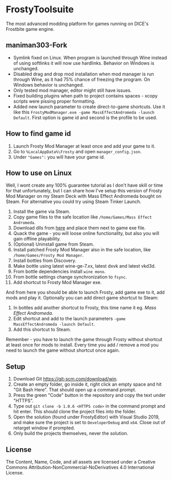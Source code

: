 # FrostyToolsuite
The most advanced modding platform for games running on DICE's Frostbite game engine.

## maniman303-Fork
- Symlink fixed on Linux. When program is launched through Wine instead of using softlinks it will now use hardlinks. Behavior on Windows is unchanged.
- Disabled drag and drop mod installation when mod manager is run through Wine, as it had 75% chance of freezing the program. On Windows behavior is unchanged.
- Only tested mod manager, editor might still have issues.
- Fixed building plugins when path to project contains spaces - xcopy scripts were pissing proper formatting.
- Added new launch parameter to create direct-to-game shortcuts. Use it like this `FrostyModManager.exe -game MassEffectAndromeda -launch Default`. First option is game id and second is the profile to be used.

## How to find game id
1. Launch Frosty Mod Manager at least once and add your game to it.
2. Go to `%LocalAppData%\Frosty` and open `manager_config.json`.
3. Under `"Games":` you will have your game id.

## How to use on Linux
Well, I wont create any 100% guarantee tutorial as I don't have skill or time for that unfortunately, but I can share how I've setup this version of Frosty Mod Manager on my Steam Deck with Mass Effect Andromeda bought on Steam. For alternative you could try using Steam Tinker Launch.
1. Install the game via Steam.
2. Copy game files to the safe location like `/home/Games/Mass Effect Andromeda`.
3. Download dlls from [here](https://github.com/zeroKilo/MEAExplorerWV/tree/master/AnselSDK64/Release) and place them next to game exe file.
4. Quack the game - you will loose online functionality, but also you will gain offline playability.
5. (Optional) Uninstall game from Steam.
6. Install patched Frosty Mod Manager also in the safe location, like `/home/Games/Frosty Mod Manager`.
7. Install bottles from Discovery.
8. Make bottle using latest wine-ge-7.xx, latest dxvk and latest vkd3d.
9. From bottle dependencies install `wine mono`.
10. From bottle settings change synchronization to `fsync`.
11. Add shortcut to Frosty Mod Manager exe.

And from here you should be able to launch Frosty, add game exe to it, add mods and play it.
Optionally you can add direct game shortcut to Steam:
1. In bottles add another shortcut to Frosty, this time name it eg. *Mass Effect Andromeda*.
2. Edit shortcut and add to the launch parameters  `-game MassEffectAndromeda -launch Default`.
3. Add this shortcut to Steam.

Remember - you have to launch the game through Frosty without shortcut at least once for mods to install. Every time you add / remove a mod you need to launch the game without shortcut once again.

## Setup

1. Download Git https://git-scm.com/download/win.
2. Create an empty folder, go inside it, right click an empty space and hit "Git Bash Here". That should open up a command prompt.
3. Press the green "Code" button in the repository and copy the text under "HTTPS".
4. Type out ``git clone -b 1.0.6 <HTTPS code>`` in the command prompt and hit enter. This should clone the project files into the folder.
5. Open the solution (found under FrostyEditor) with Visual Studio 2019, and make sure the project is set to ``DeveloperDebug`` and ``x64``. Close out of retarget window if prompted.
6. Only build the projects themselves, never the solution.

## License
The Content, Name, Code, and all assets are licensed under a Creative Commons Attribution-NonCommercial-NoDerivatives 4.0 International License.
